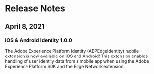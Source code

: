 # Release Notes

## April 8, 2021

### iOS & Android Identity 1.0.0

The Adobe Experience Platform Identity (AEPEdgeIdentity\) mobile extension is now available on iOS and Android! This extension enables handling of user identity data from a mobile app when using the Adobe Experience Platform SDK and the Edge Network extension. 